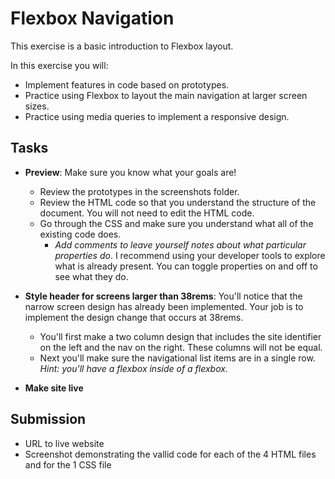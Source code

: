 # Flexbox Navigation
This exercise is a basic introduction to Flexbox layout. 

In this exercise you will:
- Implement features in code based on prototypes.
- Practice using Flexbox to layout the main navigation at larger screen sizes.
- Practice using media queries to implement a responsive design.

## Tasks
- **Preview**: Make sure you know what your goals are! 
	- Review the prototypes in the screenshots folder. 
	- Review the HTML code so that you understand the structure of the document. You will not need to edit the HTML code.
	- Go through the CSS and make sure you understand what all of the existing code does. 
		- *Add comments to leave yourself notes about what particular properties do*. I recommend using your developer tools to explore what is already present. You can toggle properties on and off to see what they do.
- **Style header for screens larger than 38rems**: You'll notice that the narrow screen design has already been implemented. Your job is to implement the design change that occurs at 38rems. 
	- You'll first make a two column design that includes the site identifier on the left and the nav on the right. These columns will not be equal.
	- Next you'll make sure the navigational list items are in a single row. *Hint: you'll have a flexbox inside of a flexbox.*

- **Make site live**

## Submission
- URL to live website
- Screenshot demonstrating the vallid code for each of the 4 HTML files and for the 1 CSS file
